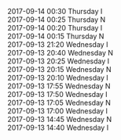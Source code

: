 2017-09-14 00:30 Thursday  I  
2017-09-14 00:25 Thursday  N  
2017-09-14 00:20 Thursday  I  
2017-09-14 00:15 Thursday  N  
2017-09-13 21:20 Wednesday  I  
2017-09-13 20:40 Wednesday  N  
2017-09-13 20:25 Wednesday  I  
2017-09-13 20:15 Wednesday  N  
2017-09-13 20:10 Wednesday  I  
2017-09-13 17:55 Wednesday  N  
2017-09-13 17:50 Wednesday  I  
2017-09-13 17:05 Wednesday  N  
2017-09-13 17:00 Wednesday  I  
2017-09-13 14:45 Wednesday  N  
2017-09-13 14:40 Wednesday  I  
